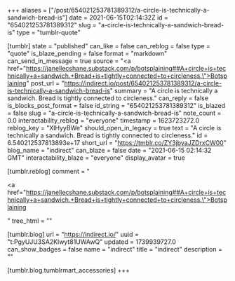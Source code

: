 +++
aliases = ["/post/654021253781389312/a-circle-is-technically-a-sandwich-bread-is"]
date = 2021-06-15T02:14:32Z
id = "654021253781389312"
slug = "a-circle-is-technically-a-sandwich-bread-is"
type = "tumblr-quote"

[tumblr]
state = "published"
can_like = false
can_reblog = false
type = "quote"
is_blaze_pending = false
format = "markdown"
can_send_in_message = true
source = "<a href=\"https://janellecshane.substack.com/p/botsplaining##A+circle+is+technically+a+sandwich.+Bread+is+tightly+connected+to+circleness.\">Botsplaining</a>"
post_url = "https://indirect.io/post/654021253781389312/a-circle-is-technically-a-sandwich-bread-is"
summary = "A circle is technically a sandwich. Bread is tightly connected to circleness."
can_reply = false
is_blocks_post_format = false
id_string = "654021253781389312"
is_blazed = false
slug = "a-circle-is-technically-a-sandwich-bread-is"
note_count = 0.0
interactability_reblog = "everyone"
timestamp = 1623723272.0
reblog_key = "XlHyyBWe"
should_open_in_legacy = true
text = "A circle is technically a sandwich. Bread is tightly connected to circleness."
id = 6.540212537813893e+17
short_url = "https://tmblr.co/ZY3jbyaJZDrxCW00"
blog_name = "indirect"
can_blaze = false
date = "2021-06-15 02:14:32 GMT"
interactability_blaze = "everyone"
display_avatar = true

[tumblr.reblog]
comment = "<p><a href=\"https://janellecshane.substack.com/p/botsplaining##A+circle+is+technically+a+sandwich.+Bread+is+tightly+connected+to+circleness.\">Botsplaining</a></p>"
tree_html = ""

[tumblr.blog]
url = "https://indirect.io/"
uuid = "t:PgyUJU3SA2Klwyt81UWAwQ"
updated = 1739939727.0
can_show_badges = false
name = "indirect"
title = "indirect"
description = ""

[tumblr.blog.tumblrmart_accessories]
+++
